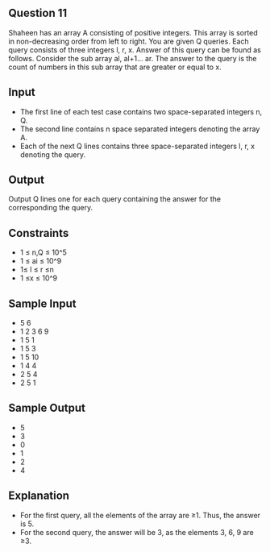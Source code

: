 


## Question 11
Shaheen has an array A consisting of positive integers. This array is sorted in non-decreasing order from left to right.
You are given Q queries. Each query consists of three integers l, r, x. Answer of this query can be found as follows. 
Consider the sub array al, al+1… ar. 
The answer to the query is the count of numbers in this sub array that are greater or equal to x.

## Input
* The first line of each test case contains two space-separated integers n, Q.
* The second line contains n space separated integers denoting the array A.
* Each of the next Q lines contains three space-separated integers l, r, x denoting the query.
## Output
Output Q lines one for each query containing the answer for the corresponding the query.

## Constraints
- 1 ≤ n,Q ≤ 10^5 
- 1 ≤ ai ≤ 10^9
- 1≤ l ≤ r ≤n
- 1 ≤x ≤ 10^9
## Sample Input
- 5 6
- 1 2 3 6 9
- 1 5 1
- 1 5 3
- 1 5 10
- 1 4 4
- 2 5 4
- 2 5 1

## Sample Output
- 5
- 3
- 0
- 1
- 2
- 4


## Explanation
- For the first query, all the elements of the array are ≥1. Thus, the answer is 5.
- For the second query, the answer will be 3, as the elements 3, 6, 9 are ≥3.
